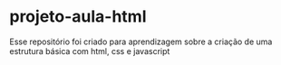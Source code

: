 # projeto-aula-html
Esse repositório foi criado para aprendizagem sobre a criação de uma estrutura básica com html, css e javascript
